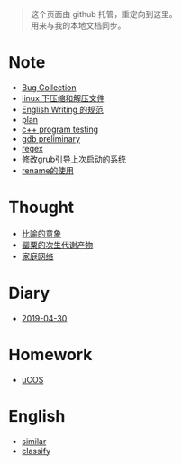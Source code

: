 > 这个页面由 github 托管，重定向到这里。  
> 用来与我的本地文档同步。

# Note
- [Bug Collection](./note/BugCollection.md)
- [linux 下压缩和解压文件](./note/linux-archive.md)
- [English Writing 的规范](./note/EnglishWriting.md)
- [plan](./note/plan.md)
- [c++ program testing](./note/test.md)
- [gdb preliminary](./note/gdbuse.md)
- [regex](./note/regex.md)
- [修改grub引导上次启动的系统](./note/grub.md)
- [rename的使用](./note/rename.md)

# Thought
- [比喻的意象](./thought/比喻的意象.md)
- [罂粟的次生代谢产物](./thought/罂粟的次生代谢产物.md)
- [家庭网络](./thought/homenet.md)

# Diary
- [2019-04-30](./diary/19-04-30.md)

# Homework
- [uCOS](./homework/uCOS.md)

# English
- [similar](./english/similar.md)
- [classify](./english/classify.md)

